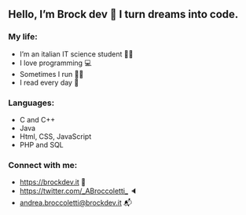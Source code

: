 ## Hello, I’m Brock dev 👋 I turn dreams into code.

### My life:

- I’m an italian IT science student 🧑‍🎓
- I love programming 💻
- Sometimes I run 🏃‍♂️
- I read every day 📖

### Languages:

- C and C++
- Java
- Html, CSS, JavaScript
- PHP and SQL

### Connect with me:

- <https://brockdev.it> :raising_hand:
- <https://twitter.com/_ABroccoletti_> :speaker:
- <andrea.broccoletti@brockdev.it> :mailbox_with_mail:
